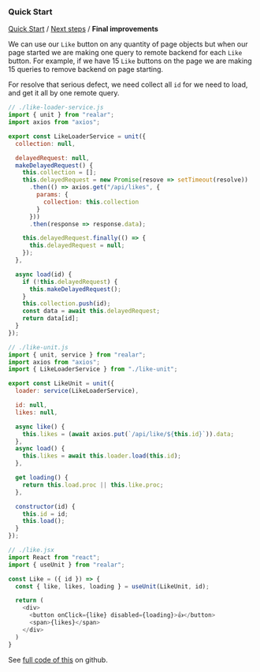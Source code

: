 ### Quick Start

[Quick Start](./quick-start.md) / [Next steps](./quick-start-next.md) / **Final improvements**

We can use our `Like` button on any quantity of page objects but when our page started we are making one query to remote backend for each `Like` button. For example, if we have 15 `Like` buttons on the page we are making 15 queries to remove backend on page starting.

For resolve that serious defect, we need collect all `id` for we need to load, and get it all by one remote query.

```javascript
// ./like-loader-service.js
import { unit } from "realar";
import axios from "axios";

export const LikeLoaderService = unit({
  collection: null,

  delayedRequest: null,
  makeDelayedRequest() {
    this.collection = [];
    this.delayedRequest = new Promise(resove => setTimeout(resolve))
      .then(() => axios.get("/api/likes", {
        params: {
          collection: this.collection
        }
      }))
      .then(response => response.data);

    this.delayedRequest.finally(() => {
      this.delayedRequest = null;
    });
  },

  async load(id) {
    if (!this.delayedRequest) {
      this.makeDelayedRequest();
    }
    this.collection.push(id);
    const data = await this.delayedRequest;
    return data[id];
  }
});
```

```javascript
// ./like-unit.js
import { unit, service } from "realar";
import axios from "axios";
import { LikeLoaderService } from "./like-unit";

export const LikeUnit = unit({
  loader: service(LikeLoaderService),

  id: null,
  likes: null,

  async like() {
    this.likes = (await axios.put(`/api/like/${this.id}`)).data;
  },
  async load() {
    this.likes = await this.loader.load(this.id);
  },

  get loading() {
    return this.load.proc || this.like.proc;
  },

  constructor(id) {
    this.id = id;
    this.load();
  }
});
```


```javascript
// ./like.jsx
import React from "react";
import { useUnit } from "realar";

const Like = ({ id }) => {
  const { like, likes, loading } = useUnit(LikeUnit, id);

  return (
    <div>
      <button onClick={like} disabled={loading}>👍</button>
      <span>{likes}</span>
    </div>
  )
}
```

See [full code of this](https://github.com/realar-project/realar-quick-start-like-example-3) on github.


